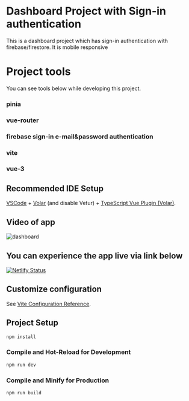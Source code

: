 # Dashboard Project with Sign-in authentication

This is a dashboard project which has sign-in authentication with firebase/firestore. It is mobile responsive

# Project tools

You can see tools below  while developing this project.

### pinia
### vue-router
### firebase sign-in e-mail&password authentication
### vite
### vue-3

## Recommended IDE Setup

[VSCode](https://code.visualstudio.com/) + [Volar](https://marketplace.visualstudio.com/items?itemName=Vue.volar) (and disable Vetur) + [TypeScript Vue Plugin (Volar)](https://marketplace.visualstudio.com/items?itemName=Vue.vscode-typescript-vue-plugin).


## Video of app




![dashboard](https://user-images.githubusercontent.com/47990367/205319627-72eab51f-f9db-4a31-85ab-c3c7d7a67996.gif)

## You can experience the app live via link below

[![Netlify Status](https://api.netlify.com/api/v1/badges/5000a189-2bb8-429c-9a42-d85b0a602254/deploy-status)](https://signindashboard.netlify.app/)
## Customize configuration

See [Vite Configuration Reference](https://vitejs.dev/config/).

## Project Setup

```sh
npm install
```

### Compile and Hot-Reload for Development

```sh
npm run dev
```

### Compile and Minify for Production

```sh
npm run build
```
